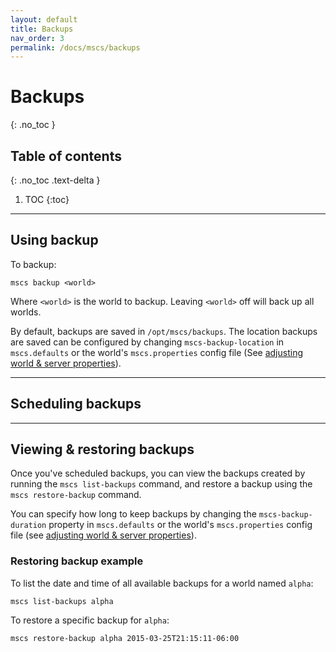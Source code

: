 ```yaml
---
layout: default
title: Backups
nav_order: 3
permalink: /docs/mscs/backups
---
```


# Backups
{: .no_toc }

## Table of contents
{: .no_toc .text-delta }

1. TOC
{:toc}

---

## Using backup
To backup:

    mscs backup <world>

Where `<world>` is the world to backup. Leaving `<world>` off will back up all worlds.

By default, backups are saved in `/opt/mscs/backups`. The location backups are saved can be configured by changing `mscs-backup-location` in `mscs.defaults` or the world's `mscs.properties` config file (See [adjusting world & server properties](https://minecraftservercontrol.github.io/docs/mscs/adjusting-world-server-properties)).

---

## Scheduling backups

---

## Viewing & restoring backups
Once you've scheduled backups, you can view the backups created by running the `mscs list-backups` command, and restore a backup using the `mscs restore-backup` command. 

You can specify how long to keep backups by changing the
`mscs-backup-duration` property in `mscs.defaults` or the world's `mscs.properties` config file (see [adjusting world & server properties](https://minecraftservercontrol.github.io/docs/mscs/adjusting-world-server-properties)).

### Restoring backup example
To list the date and time of all available backups for a world named `alpha`:

    mscs list-backups alpha

To restore a specific backup for `alpha`:

    mscs restore-backup alpha 2015-03-25T21:15:11-06:00


